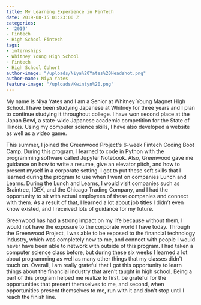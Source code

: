 ```yaml
---
title: My Learning Experience in FinTech
date: 2019-08-15 01:23:00 Z
categories:
- '2019'
- Fintech
- High School Fintech
tags:
- internships
- Whitney Young High School
- Fintech
- High School Cohort
author-image: "/uploads/Niya%20Yates%20Headshot.png"
author-name: Niya Yates
feature-image: "/uploads/Kwintyn%20.png"
---
```


My name is Niya Yates and I am a Senior at Whitney Young Magnet High School. I have been studying Japanese at Whitney for three years and I plan to continue studying it throughout college. I have won second place at the Japan Bowl, a state-wide Japanese academic competition for the State of Illinois. Using my computer science skills, I have also developed a website as well as a video game.

This summer, I joined the Greenwood Project's 6-week Fintech Coding Boot Camp. During this program, I learned to code in Python with the programming software called Jupyter Notebook. Also, Greenwood gave me guidance on how to write a resume, give an elevator pitch, and how to present myself in a corporate setting. I got to put these soft skills that I learned during the program to use when I went on companies Lunch and Learns. During the Lunch and Learns, I would visit companies such as Braintree, IDEX, and the Chicago Trading Company, and I had the opportunity to sit with actual employees of these companies and connect with them. As a result of that, I learned a lot about job titles I didn’t even know existed, and I received lots of guidance for my future.

Greenwood has had a strong impact on my life because without them, I would not have the exposure to the corporate world I have today. Through the Greenwood Project, I was able to be exposed to the financial technology industry, which was completely new to me, and connect with people I would never have been able to network with outside of this program. I had taken a computer science class before, but during these six weeks I learned a lot about programming as well as many other things that my classes didn't touch on. Overall, I am really grateful that I got this opportunity to learn things about the financial industry that aren't taught in high school. Being a part of this program helped me realize to first, be grateful for the opportunities that present themselves to me, and second, when opportunities present themselves to me, run with it and don't stop until I reach the finish line.  